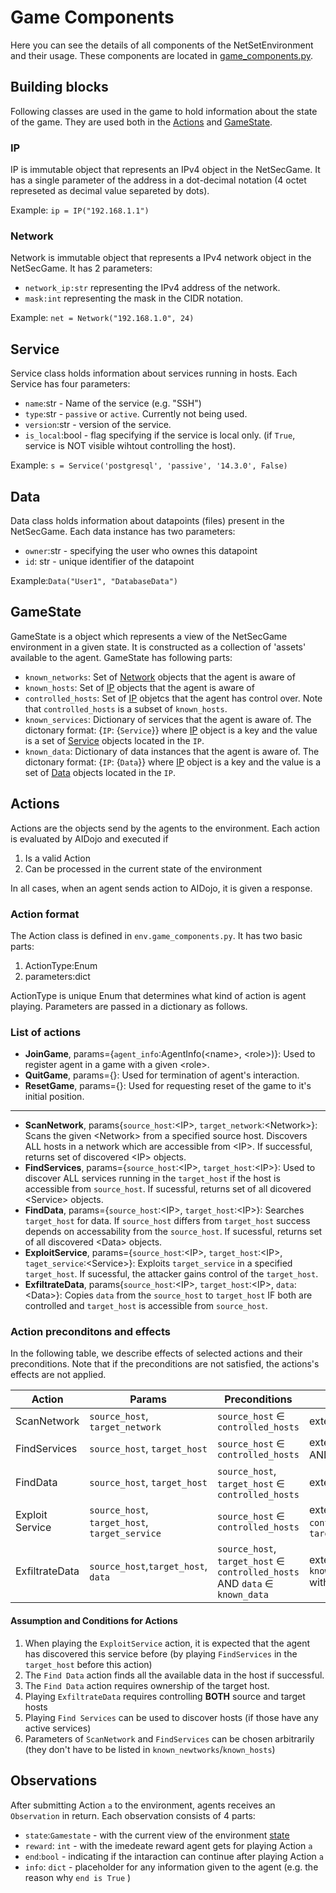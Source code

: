 # Game Components
Here you can see the details of all components of the NetSetEnvironment and their usage. These components are located in [game_components.py](/env/game_components.py).

## Building blocks
Following classes are used in the game to hold information about the state of the game. They are used both in the [Actions](#actions) and [GameState](#gamestate).

### IP
IP is immutable object that represents an IPv4 object in the NetSecGame. It has a single parameter of the address in a dot-decimal notation (4 octet represeted as decimal value separeted by dots).

Example: `ip = IP("192.168.1.1")`

### Network
Network is immutable object that represents a IPv4 network object in the NetSecGame. It has 2 parameters:
- `network_ip:str` representing the IPv4 address of the network.
- `mask:int` representing the mask in the CIDR notation.

Example: `net = Network("192.168.1.0", 24)`

## Service
Service class holds information about services running in hosts. Each Service has four parameters:
- `name`:str  - Name of the service (e.g. "SSH")
- `type`:str - `passive` or `active`. Currently not being used.
- `version`:str - version of the service.
- `is_local`:bool - flag specifying if the service is local only. (if `True`, service is NOT visible wihtout controlling the host).

Example: `s = Service('postgresql', 'passive', '14.3.0', False)`

## Data
Data class holds information about datapoints (files) present in the NetSecGame.
Each data instance has two parameters:
- `owner`:str - specifying the user who ownes this datapoint
- `id`: str - unique identifier of the datapoint

Example:`Data("User1", "DatabaseData")`

## GameState
GameState is a object which represents a view of the NetSecGame environment in a given state. It is constructed as a collection of 'assets' available to the agent. GameState has following parts:
- `known_networks`: Set of [Network](#network) objects that the agent is aware of
- `known_hosts`: Set of [IP](#ip) objects that the agent is aware of
- `controlled_hosts`: Set of [IP](#ip) objetcs that the agent has control over. Note that `controlled_hosts` is a subset of `known_hosts`.
- `known_services`: Dictionary of services that the agent is aware of.
The dictonary format: {`IP`: {`Service`}} where [IP](#ip) object is a key and the value is a set of [Service](#service) objects located in the `IP`.
- `known_data`: Dictionary of data instances that the agent is aware of. The dictonary format: {`IP`: {`Data`}} where [IP](#ip) object is a key and the value is a set of [Data](#data) objects located in the `IP`.


## Actions
Actions are the objects send by the agents to the environment. Each action is evaluated by AIDojo and executed if
1. Is a valid Action
2. Can be processed in the current state of the environment

In all cases, when an agent sends action to AIDojo, it is given a response.
### Action format
The Action class is defined in `env.game_components.py`. It has two basic parts:
1. ActionType:Enum
2. parameters:dict

ActionType is unique Enum that determines what kind of action is agent playing. Parameters are passed in a dictionary as follows.
### List of actions
- **JoinGame**, params={`agent_info`:AgentInfo(\<name\>, \<role\>)}: Used to register agent in a game with a given \<role\>.
- **QuitGame**, params={}: Used for termination of agent's interaction.
- **ResetGame**, params={}: Used for requesting reset of the game to it's initial position.
---
- **ScanNetwork**, params{`source_host`:\<IP\>, `target_network`:\<Network\>}: Scans the given \<Network\> from a specified source host. Discovers ALL hosts in a network which are accessible from \<IP\>. If successful, returns set of discovered \<IP\> objects.
- **FindServices**, params={`source_host`:\<IP\>, `target_host`:\<IP\>}: Used to discover ALL services running in the `target_host` if the host is accessible from `source_host`. If sucessful, returns set of all dicovered \<Service\> objects.
- **FindData**, params={`source_host`:\<IP\>, `target_host`:\<IP\>}: Searches `target_host` for data. If `source_host` differs from `target_host` success depends on accessability from the `source_host`. If sucessful, returns set of all discovered \<Data\> objects.
- **ExploitService**, params={`source_host`:\<IP\>, `target_host`:\<IP\>, `taget_service`:\<Service\>}: Exploits `target_service` in a specified `target_host`. If sucessful, the attacker gains control of the `target_host`.
- **ExfiltrateData**, params{`source_host`:\<IP\>, `target_host`:\<IP\>, `data`:\<Data\>}: Copies `data` from the `source_host` to `target_host` IF both are controlled and `target_host` is accessible from `source_host`.

### Action preconditons and effects
In the following table, we describe effects of selected actions and their preconditions. Note that if the preconditions are not satisfied, the actions's effects are not applied.

| Action | Params | Preconditions | Effects |
|----------------------|----------------------|----------------------|----------------------|
| ScanNetwork| `source_host`, `target_network`| `source_host` &isinv; `controlled_hosts`| extends `known_networks`|
|FindServices| `source_host`, `target_host`| `source_host` &isinv; `controlled_hosts`| extends `known_services` AND `known_hosts`|
|FindData| `source_host`, `target_host`| `source_host`, `target_host` ∈ `controlled_hosts`| extends `known_data`|
|Exploit Service | `source_host`, `target_host`, `target_service`|`source_host` &isinv; `controlled_hosts`| extends `controlled_hosts` with `target_host`|
ExfiltrateData| `source_host`,`target_host`, `data` |`source_host`, `target_host` ∈ `controlled_hosts` AND `data` ∈ `known_data`| extends `known_data[target_host]` with `data`|

#### Assumption and Conditions for Actions
1. When playing the `ExploitService` action, it is expected that the agent has discovered this service before (by playing `FindServices` in the `target_host` before this action)
2. The `Find Data` action finds all the available data in the host if successful.
3. The `Find Data` action requires ownership of the target host.
4. Playing `ExfiltrateData` requires controlling **BOTH** source and target hosts
5. Playing `Find Services` can be used to discover hosts (if those have any active services)
6. Parameters of `ScanNetwork` and `FindServices` can be chosen arbitrarily (they don't have to be listed in `known_newtworks`/`known_hosts`)

## Observations
After submitting Action `a` to the environment, agents receives an `Observation` in return. Each observation consists of 4 parts:
- `state`:`Gamestate` - with the current view of the environment [state](#gamestate)
- `reward`: `int` - with the imedeate reward agent gets for playing Action `a`
- `end`:`bool` - indicating if the intaraction can continue after playing Action `a`
- `info`: `dict` - placeholder for any information given to the agent (e.g. the reason why `end is True` )